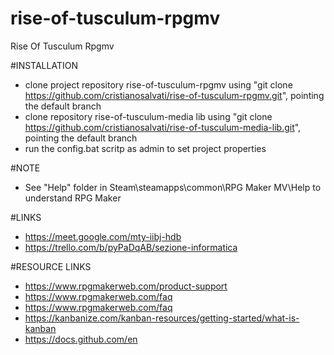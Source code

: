 # rise-of-tusculum-rpgmv
Rise Of Tusculum Rpgmv

#INSTALLATION
- clone project repository rise-of-tusculum-rpgmv using "git clone https://github.com/cristianosalvati/rise-of-tusculum-rpgmv.git", pointing the default branch
- clone repository rise-of-tusculum-media lib using "git clone https://github.com/cristianosalvati/rise-of-tusculum-media-lib.git", pointing the default branch
- run the config.bat scritp as admin to set project properties

#NOTE
- See "Help" folder in Steam\steamapps\common\RPG Maker MV\Help to understand RPG Maker

#LINKS
- https://meet.google.com/mty-iibj-hdb
- https://trello.com/b/pyPaDqAB/sezione-informatica

#RESOURCE LINKS
- https://www.rpgmakerweb.com/product-support
- https://www.rpgmakerweb.com/faq
- https://www.rpgmakerweb.com/faq
- https://kanbanize.com/kanban-resources/getting-started/what-is-kanban
- https://docs.github.com/en

